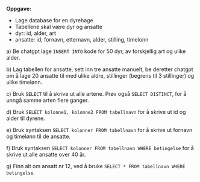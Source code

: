 **Oppgave:**
- Lage database for en dyrehage
- Tabellene skal være dyr og ansatte
- dyr: id, alder, art
- ansatte: id, fornavn, etternavn, alder, stilling, timelonn

a) Be chatgpt lage `INSERT INTO` kode for 50 dyr, av forskjellig art og ulike alder.

b) Lag tabellen for ansatte, sett inn tre ansatte manuelt, be deretter chatgpt om å lage 20 ansatte til med ulike aldre, stillinger (begrens til 3 stillinger) og ulike timelønn.

c) Bruk `SELECT` til å skrive ut alle artene. Prøv også `SELECT DISTINCT`, for å unngå samme arten flere ganger.

d) Bruk `SELECT kolonne1, kolonne2 FROM tabellnavn` for å skrive ut id og alder til dyrene.

e) Bruk syntaksen `SELECT kolonner FROM tabellnavn` for å skrive ut fornavn og timelønn til de ansatte.

f) Bruk syntaksen `SELECT kolonner FROM tabellnavn WHERE betingelse` for å skrive ut alle ansatte over 40 år.

g) Finn alt om ansatt nr 12, ved å bruke `SELECT * FROM tabellnavn WHERE betingelse`.

